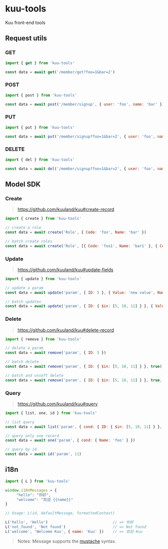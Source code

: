 # kuu-tools

Kuu front-end tools

## Request utils

### GET

```js
import { get } from 'kuu-tools'

const data = await get('/member/get?foo=1&bar=2')
```

### POST

```js
import { post } from 'kuu-tools'

const data = await post('/member/signup', { user: 'foo', name: 'bar' })
```

### PUT

```js
import { put } from 'kuu-tools'

const data = await put('/member/signup?foo=1&bar=2', { user: 'foo', name: 'bar' })
```

### DELETE

```js
import { del } from 'kuu-tools'

const data = await del('/member/signup?foo=1&bar=2', { user: 'foo', name: 'bar' })
```

## Model SDK

### Create

> https://github.com/kuuland/kuu#create-record

```js
import { create } from 'kuu-tools'

// create a role
const data = await create('Role', { Code: 'foo', Name: 'bar' })

// batch create roles
const data = await create('Role', [{ Code: 'foo1', Name: 'bar1' }, { Code: 'foo2', Name: 'bar2' }])
```

### Update

> https://github.com/kuuland/kuu#update-fields

```js
import { update } from 'kuu-tools'

// update a param
const data = await update('param', { ID: 5 }, { Value: 'new value', Name: 'foobar' })

// batch updates
const data = await update('param', { ID: { $in: [5, 10, 11] } }, { Value: 'new value' }, true)
```

### Delete

> https://github.com/kuuland/kuu#delete-record

```js
import { remove } from 'kuu-tools'

// delete a param
const data = await remove('param', { ID: 5 })

// batch delete
const data = await remove('param', { ID: { $in: [5, 10, 11] } }, true)

// batch and unsoft delete
const data = await remove('param', { ID: { $in: [5, 10, 11] } }, true, true)
```

### Query

> https://github.com/kuuland/kuu#query

```js
import { list, one, id } from 'kuu-tools'

// list query
const data = await list('param', { cond: { ID: { $in: [5, 10, 11] } }, page: 3, sort: '-CreatedAt' })

// query only one record
const data = await one('param', { cond: { Name: 'foo' } })

// query by id
const data = await id('param', 11)

```

## i18n

```js
import { L } from 'kuu-tools'

window.i18nMessages = {
     "hello": "你好",
     "welcome": "欢迎 {{name}}"
}

// Usage: L(id, defaultMessage, formattedContext)

L('hello', 'Hello')                             // => 你好
L('not_found', 'Not found')                     // => Not found
L('welcome', 'Welcome Kuu', { name: 'Kuu' })    // => 欢迎 Kuu
```

> Notes: Message supports the [mustache](https://github.com/janl/mustache.js) syntax.